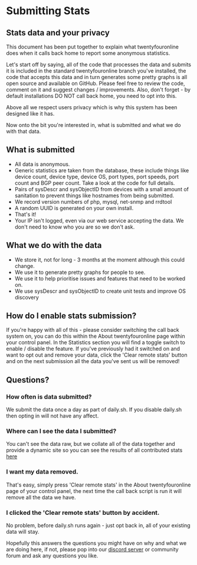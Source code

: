 # Submitting Stats

## Stats data and your privacy

This document has been put together to explain what twentyfouronline does when
it calls back home to report some anonymous statistics.

Let's start off by saying, all of the code that processes the data and
submits it is included in the standard twentyfouronline branch you've
installed, the code that accepts this data and in turn generates some
pretty graphs is all open source and available on GitHub. Please feel
free to review the code, comment on it and suggest changes /
improvements. Also, don't forget - by default installations DO NOT
call back home, you need to opt into this.

Above all we respect users privacy which is why this system has been
designed like it has.

Now onto the bit you're interested in, what is submitted and what we
do with that data.

## What is submitted

- All data is anonymous.
- Generic statistics are taken from the database, these include things
  like device count, device type, device OS, port types, port speeds,
  port count and BGP peer count. Take a look at the code for full
  details.
- Pairs of sysDescr and sysObjectID from devices with a small amount
  of sanitation to prevent things like hostnames from being submitted.
- We record version numbers of php, mysql, net-snmp and rrdtool
- A random UUID is generated on your own install.
- That's it!
- Your IP isn't logged, even via our web service accepting the
  data. We don't need to know who you are so we don't ask.

## What we do with the data

- We store it, not for long - 3 months at the moment although this could change.
- We use it to generate pretty graphs for people to see.
- We use it to help prioritise issues and features that need to be worked on.
- We use sysDescr and sysObjectID to create unit tests and improve OS discovery

## How do I enable stats submission?

If you're happy with all of this - please consider switching the call
back system on, you can do this within the About twentyfouronline page within
your control panel. In the Statistics section you will find a toggle
switch to enable / disable the feature. If you've previously had it
switched on and want to opt out and remove your data, click the 'Clear
remote stats' button and on the next submission all the data you've
sent us will be removed!


## Questions?

### How often is data submitted?
We submit the data once a day as part of daily.sh.
If you disable daily.sh then opting in will not have any affect.

### Where can I see the data I submitted?
You can't see the data raw, but we collate all of the data together and provide a
dynamic site so you can see the results of all contributed stats [here](https://stats.twentyfouronline.org)

### I want my data removed.
That's easy, simply press 'Clear remote stats' in the About twentyfouronline page of your control
panel, the next time the call back script is run it will remove all the data we have.

### I clicked the 'Clear remote stats' button by accident.
No problem, before daily.sh runs again - just opt back in, all of
your existing data will stay.

Hopefully this answers the questions you might have on why and what we
are doing here, if not, please pop into our [discord
server](https://t.libren.ms/discord) or community forum and ask any
questions you like.




